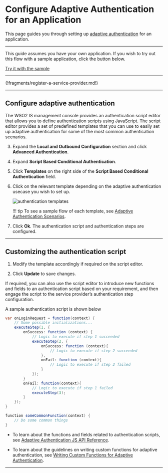 # Configure Adaptive Authentication for an Application

This page guides you through setting up [adaptive authentication](insertlink) for an application. 

-----

This guide assumes you have your own application. If you wish to try out this flow with a sample application, click the button below. 

<a class="samplebtn_a" href="../../../samples/role-based-adaptive-auth" target="_blank" rel="nofollow noopener">Try it with the sample</a>

----

{!fragments/register-a-service-provider.md!}

----

## Configure adaptive authentication

The WSO2 IS management console provides an authentication script editor that allows you to define authentication scripts using JavaScript. The script editor provides a set of predefined templates that you can use to easily set up adaptive authentication for some of the most common authentication scenarios. 

3.  Expand the **Local and Outbound Configuration** section and click
    **Advanced Authentication**.

4.  Expand **Script Based Conditional Authentication**.

5.  Click **Templates** on the right side of the **Script Based Conditional Authentication** field.

6.  Click on the relevant template depending on the adaptive authentication usecase you wish to set up. 

    ![authentication templates](../assets/img/guides/authentication-templates.png)

    !!! tip
        To see a sample flow of each template, see [Adaptive Authentication Scenarios](../../../samples/adaptive-auth-samples).

6.  Click **Ok**. 
    The authentication script and authentication steps are configured. 

----

## Customizing the authentication script

1. Modify the template accordingly if required on the script editor.

2. Click **Update** to save changes. 

If required, you can also use the script editor to introduce new functions and fields to an authentication script based on your requirement, and then engage the script to the service provider’s authentication step configuration. 

A sample authentication script is shown below 

```java
var onLoginRequest = function(context) {
    // Some possible initializations...
    executeStep(1, {
        onSuccess: function (context) {
            // Logic to execute if step 1 succeeded
            executeStep(2, {
                onSuccess: function (context){
                    // Logic to execute if step 2 succeeded
                },
                onFail: function (context){
                    // Logic to execute if step 2 failed
                }
            });
        }
        onFail: function(context){
            // Logic to execute if step 1 failed
            executeStep(3);
        }
    });
}

function someCommonFunction(context) {
    // Do some common things
}
```

- To learn about the functions and fields related to authentication scripts, see [Adaptive Authentication JS API Reference](insertlink).

- To learn about the guidelines on writing custom functions for adaptive authentication, see [Writing Custom Functions for Adaptive Authentication](insertlink).

----